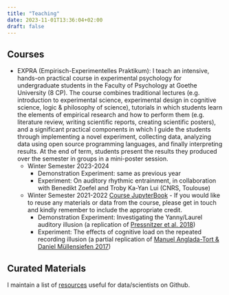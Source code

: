 ```yaml
---
title: "Teaching"
date: 2023-11-01T13:36:04+02:00
draft: false
---
```


## Courses

* EXPRA (Empirisch-Experimentelles Praktikum): I teach an intensive, hands-on practical course in experimental psychology for undergraduate students in the Faculty of  Psychology at Goethe University (8 CP). The course combines traditional lectures (e.g. introduction to experimental science, experimental design in cognitive science, logic & philosophy of science), tutorials in which students learn the elements of empirical research and how to perform them (e.g. literature review, writing scientific reports, creating scientific posters), and a significant practical components in which I guide the students through implementing a novel experiment, collecting data, analyzing data using open source programming languages, and finally interpreting results. At the end of term, students present the results they produced over the semester in groups in a mini-poster session. 
	* Winter Semester 2023-2024 
		- Demonstration Experiment: same as previous year 
		- Experiment: On auditory rhythmic entrainment, in collaboration with Benedikt Zoefel and Troby Ka-Yan Lui (CNRS, Toulouse)
	* Winter Semester 2021-2022 [Course JupyterBook](https://avakiai.github.io/expra_winter2021-2022/index.html) - If you would like to reuse any materials or data from the course, please get in touch and kindly remember to include the appropriate credit.
		- Demonstration Experiment: Investigating the Yanny/Laurel auditory illusion (a replication of [Pressnitzer et al. 2018](https://www.sciencedirect.com/science/article/pii/S0960982218307590))
		- Experiment: The effects of cognitive load on the repeated recording illusion (a partial replication of [Manuel Anglada-Tort & Daniel Müllensiefen 2017](https://www.researchgate.net/publication/316351073_The_Repeated_Recording_Illusion_The_Effects_of_Extrinsic_and_Individual_Difference_Factors_on_Musical_Judgments))

## Curated Materials

I maintain a list of [resources](https://github.com/avakiai/Scientific-Resources) useful for data/scientists on Github.


